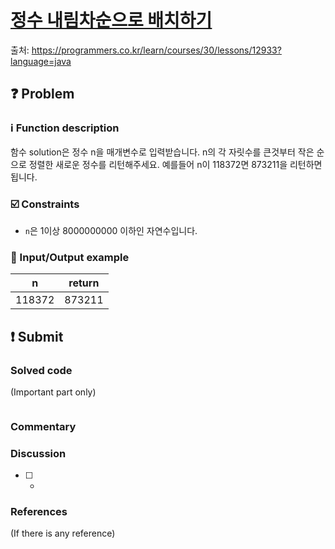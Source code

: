 # [정수 내림차순으로 배치하기][title]
출처: https://programmers.co.kr/learn/courses/30/lessons/12933?language=java

[title]: https://programmers.co.kr/learn/courses/30/lessons/12933?language=java

## :question: Problem
### :information_source: Function description
함수 solution은 정수 n을 매개변수로 입력받습니다. n의 각 자릿수를 큰것부터 작은 순으로 정렬한 새로운 정수를 리턴해주세요. 예를들어 n이 118372면 873211을 리턴하면 됩니다.

### :ballot_box_with_check: Constraints
- `n`은 1이상 8000000000 이하인 자연수입니다.

### :repeat: Input/Output example
| n      | return |
| ------ | ------ |
| 118372 | 873211 |

## :exclamation: Submit
### Solved code
(Important part only)
``` java
```
### Commentary

### Discussion
- [ ] -

### References
(If there is any reference)
